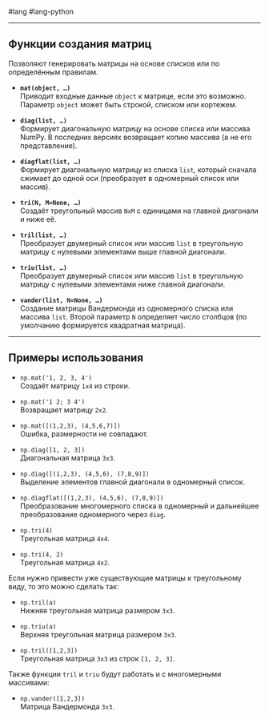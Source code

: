 #lang #lang-python 

---
## Функции создания матриц

Позволяют генерировать матрицы на основе списков или по определённым правилам.

- **`mat(object, …)`**  
  Приводит входные данные `object` к матрице, если это возможно. Параметр `object` может быть строкой, списком или кортежем.

- **`diag(list, …)`**  
  Формирует диагональную матрицу на основе списка или массива NumPy. В последних версиях возвращает копию массива (а не его представление).

- **`diagflat(list, …)`**  
  Формирует диагональную матрицу из списка `list`, который сначала сжимает до одной оси (преобразует в одномерный список или массив).

- **`tri(N, M=None, …)`**  
  Создаёт треугольный массив `NxM` с единицами на главной диагонали и ниже её.

- **`tril(list, …)`**  
  Преобразует двумерный список или массив `list` в треугольную матрицу с нулевыми элементами выше главной диагонали.

- **`triu(list, …)`**  
  Преобразует двумерный список или массив `list` в треугольную матрицу с нулевыми элементами ниже главной диагонали.

- **`vander(list, N=None, …)`**  
  Создание матрицы Вандермонда из одномерного списка или массива `list`. Второй параметр `N` определяет число столбцов (по умолчанию формируется квадратная матрица).

---

## Примеры использования

- `np.mat('1, 2, 3, 4')`  
  Создаёт матрицу `1x4` из строки.

- `np.mat('1 2; 3 4')`  
  Возвращает матрицу `2x2`.

- `np.mat([(1,2,3), (4,5,6,7)])`  
  Ошибка, размерности не совпадают.

- `np.diag([1, 2, 3])`  
  Диагональная матрица `3x3`.

- `np.diag([(1,2,3), (4,5,6), (7,8,9)])`  
  Выделение элементов главной диагонали в одномерный список.

- `np.diagflat([(1,2,3), (4,5,6), (7,8,9)])`  
  Преобразование многомерного списка в одномерный и дальнейшее преобразование одномерного через `diag`.

- `np.tri(4)`  
  Треугольная матрица `4x4`.

- `np.tri(4, 2)`  
  Треугольная матрица `4x2`.

Если нужно привести уже существующие матрицы к треугольному виду, то это можно сделать так:

- `np.tril(a)`  
  Нижняя треугольная матрица размером `3x3`.

- `np.triu(a)`  
  Верхняя треугольная матрица размером `3x3`.

- `np.tril([1,2,3])`  
  Треугольная матрица `3x3` из строк `[1, 2, 3]`.

Также функции `tril` и `triu` будут работать и с многомерными массивами:

- `np.vander([1,2,3])`  
  Матрица Вандермонда `3x3`.

